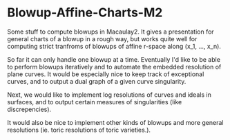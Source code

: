 # Blowup-Affine-Charts-M2
Some stuff to compute blowups in Macaulay2. It gives a presentation for general charts of a blowup in a rough way, but works quite well for computing strict tranfroms of blowups of affine r-space along (x_1, ..., x_n). 

So far it can only handle one blowup at a time. Eventually I'd like to be able to perform blowups iteratively and to automate the embedded resolution of plane curves. It would be especially nice to keep track of exceptional curves, and to output a dual graph of a given curve singularity.

Next, we would like to implement log resolutions of curves and ideals in surfaces, and to output certain measures of singularities (like discrepencies). 

It would also be nice to implement other kinds of blowups and more general resolutions (ie. toric resolutions of toric varieties.).

